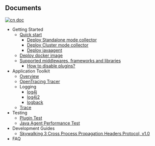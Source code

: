 ## Documents
[![cn doc](https://img.shields.io/badge/document-中文-blue.svg)](README_ZH.md)

  * Getting Started
    * [Quick start](/en/Quick-start.md)
      * [Deploy Standalone mode collector](/en/Deploy-collector-in-standalong-mode.md)
      * [Deploy Cluster mode collector](/en/Deploy-cluster-in-cluster-mode.md)
      * [Deploy javaagent](/en/Deploy-skywalking-agent.md)
    * [Deploy docker image](/en/Deploy-docker-image.md)
    * [Supported middlewares, frameworks and libraries](/en/Supported-list.md)
      * [How to disable plugins?](/en/How-to-disable-plugin.md)
  * Application Toolkit
    * [Overview](/en/Applicaton-toolkit.md)
    * [OpenTracing Tracer](/en/Opentracing.md)
    * Logging
      * [log4j](/en/Application-toolkit-log4j-1.x.md)
      * [log4j2](/en/Application-toolkit-log4j-2.x.md)
      * [logback](/en/Application-toolkit-logback-1.x.md)
    * [Trace](/en/Application-toolkit-trace.md)
  * Testing
    * [Plugin Test](https://github.com/SkywalkingTest/agent-integration-test-report)
    * [Java Agent Performance Test](https://skywalkingtest.github.io/Agent-Benchmarks/)
  * Development Guides
    * [Skywalking 3 Cross Process Propagation Headers Protocol, v1.0](/en/Skywalking-3-Cross-Process-Propagation-Headers-Protocol.md)
  * FAQ

    